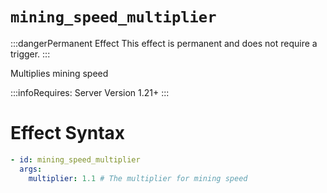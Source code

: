 # `mining_speed_multiplier`
:::dangerPermanent Effect
This effect is permanent and does not require a trigger.
:::

Multiplies mining speed

:::infoRequires:
Server Version 1.21+
:::
# Effect Syntax
```yaml
- id: mining_speed_multiplier
  args:
    multiplier: 1.1 # The multiplier for mining speed
```